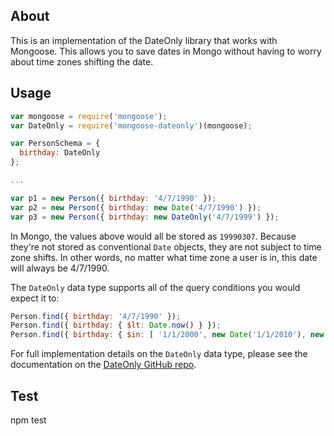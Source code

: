 ## About ##

This is an implementation of the DateOnly library that works with Mongoose.  This allows you to save dates in Mongo without having to worry about time zones shifting the date.

## Usage ##

```javascript
var mongoose = require('mongoose');
var DateOnly = require('mongoose-dateonly')(mongoose);

var PersonSchema = {
  birthday: DateOnly
};

...

var p1 = new Person({ birthday: '4/7/1990' });
var p2 = new Person({ birthday: new Date('4/7/1990') });
var p3 = new Person({ birthday: new DateOnly('4/7/1999') });
```

In Mongo, the values above would all be stored as `19990307`.  Because they're not stored as conventional `Date` objects, they are not subject to time zone shifts.  In other words, no matter what time zone a user is in, this date will always be 4/7/1990.

The `DateOnly` data type supports all of the query conditions you would expect it to:

```javascript
Person.find({ birthday: '4/7/1990' });
Person.find({ birthday: { $lt: Date.now() } });
Person.find({ birthday: { $in: [ '1/1/2000', new Date('1/1/2010'), new DateOnly()]}})
```

For full implementation details on the `DateOnly` data type, please see the documentation on the [DateOnly GitHub repo](https://github.com/boblauer/dateonly).

## Test ##
npm test
